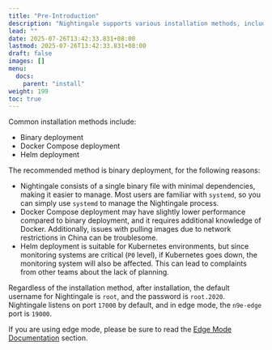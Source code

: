 ```yaml
---
title: "Pre-Introduction"
description: "Nightingale supports various installation methods, including binary deployment, Docker Compose deployment, and Helm deployment. Which one should you choose? This article provides some suggestions."
lead: ""
date: 2025-07-26T13:42:33.831+08:00
lastmod: 2025-07-26T13:42:33.831+08:00
draft: false
images: []
menu:
  docs:
    parent: "install"
weight: 199
toc: true
---
```


Common installation methods include:

- Binary deployment
- Docker Compose deployment
- Helm deployment

The recommended method is binary deployment, for the following reasons:

- Nightingale consists of a single binary file with minimal dependencies, making it easier to manage. Most users are familiar with `systemd`, so you can simply use `systemd` to manage the Nightingale process.
- Docker Compose deployment may have slightly lower performance compared to binary deployment, and it requires additional knowledge of Docker. Additionally, issues with pulling images due to network restrictions in China can be troublesome.
- Helm deployment is suitable for Kubernetes environments, but since monitoring systems are critical (`P0` level), if Kubernetes goes down, the monitoring system will also be affected. This can lead to complaints from other teams about the lack of planning.

Regardless of the installation method, after installation, the default username for Nightingale is `root`, and the password is `root.2020`. Nightingale listens on port `17000` by default, and in edge mode, the `n9e-edge` port is `19000`.

If you are using edge mode, please be sure to read the [Edge Mode Documentation](/docs/install/binary/#edge-mode) section.